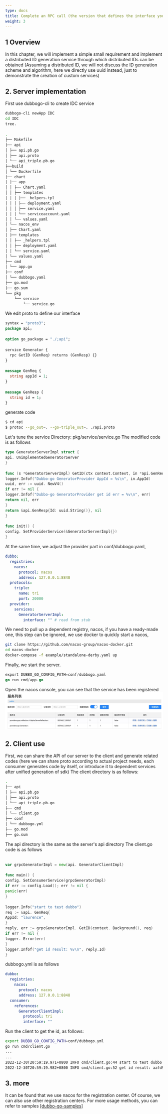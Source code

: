 ```yaml
---
type: docs
title: Complete an RPC call (the version that defines the interface yourself)
weight: 3
---
```


## 1 Overview
In this chapter, we will implement a simple small requirement and implement a distributed ID generation service through which distributed IDs can be obtained
(Assuming a distributed ID, we will not discuss the ID generation scheme and algorithm, here we directly use uuid instead, just to demonstrate the creation of custom services)

## 2. Server implementation
First use dubbogo-cli to create IDC service
```bash
dubbogo-cli newApp IDC
cd IDC
tree.

.
├── Makefile
├── api
│ ├── api.pb.go
│ ├── api.proto
│ └── api_triple.pb.go
├──build
│ └── Dockerfile
├── chart
│ ├── app
│ │ ├── Chart.yaml
│ │ ├── templates
│ │ │ ├── _helpers.tpl
│ │ │ ├── deployment.yaml
│ │ │ ├── service.yaml
│ │ │ └── serviceaccount.yaml
│ │ └── values.yaml
│ └── nacos_env
│ ├── Chart.yaml
│ ├── templates
│ │ ├── _helpers.tpl
│ │ ├── deployment.yaml
│ │ └── service.yaml
│ └── values.yaml
├── cmd
│ └── app.go
├── conf
│ └── dubbogo.yaml
├── go.mod
├── go.sum
└── pkg
    └── service
        └── service.go

```

We edit proto to define our interface

```protobuf
syntax = "proto3";
package api;

option go_package = "./;api";

service Generator {
  rpc GetID (GenReq) returns (GenResp) {}
}

message GenReq {
  string appId = 1;
}

message GenResp {
  string id = 1;
}
```

generate code

```bash
$ cd api
$ protoc --go_out=. --go-triple_out=. ./api.proto
```

Let's tune the service
Directory: pkg/service/service.go
The modified code is as follows

```go
type GeneratorServerImpl struct {
api. UnimplementedGeneratorServer
}

func (s *GeneratorServerImpl) GetID(ctx context.Context, in *api.GenReq) (*api.GenResp, error) {
logger.Infof("Dubbo-go GeneratorProvider AppId = %s\n", in.AppId)
uuid, err := uuid. NewV4()
if err != nil {
logger.Infof("Dubbo-go GeneratorProvider get id err = %v\n", err)
return nil, err
}
return &api.GenResp{Id: uuid.String()}, nil
}

func init() {
config. SetProviderService(&GeneratorServerImpl{})
}
```
At the same time, we adjust the provider part in conf/dubbogo.yaml,
```yaml
dubbo:
  registries:
    nacos:
      protocol: nacos
      address: 127.0.0.1:8848
  protocols:
    triple:
      name: tri
      port: 20000
  provider:
    services:
      GeneratorServerImpl:
        interface: "" # read from stub
```
We need to pull up a dependent registry, nacos, if you have a ready-made one, this step can be ignored, we use docker to quickly start a nacos,

```bash
git clone https://github.com/nacos-group/nacos-docker.git
cd nacos-docker
docker-compose -f example/standalone-derby.yaml up
```

Finally, we start the server.
```go
export DUBBO_GO_CONFIG_PATH=conf/dubbogo.yaml
go run cmd/app.go
```
Open the nacos console, you can see that the service has been registered
![img](/imgs/docs3-v2/golang-sdk/quickstart/nacos.jpg)


## 2. Client use
First, we can share the API of our server to the client and generate related codes (here we can share proto according to actual project needs, each consumer generates code by itself, or introduce it to dependent services after unified generation of sdk)
The client directory is as follows:
```bash
.
├── api
│ ├── api.pb.go
│ ├── api.proto
│ └── api_triple.pb.go
├── cmd
│ └── client.go
├── conf
│ └── dubbogo.yml
├── go.mod
├── go.sum

```
The api directory is the same as the server's api directory
The client.go code is as follows
```go

var grpcGeneratorImpl = new(api. GeneratorClientImpl)

func main() {
config. SetConsumerService(grpcGeneratorImpl)
if err := config.Load(); err != nil {
panic(err)
}

logger.Info("start to test dubbo")
req := &api. GenReq{
AppId: "laurence",
}
reply, err := grpcGeneratorImpl. GetID(context. Background(), req)
if err != nil {
logger. Error(err)
}
logger.Infof("get id result: %v\n", reply.Id)
}

```

dubbogo.yml is as follows
```yaml
dubbo:
  registries:
    nacos:
      protocol: nacos
      address: 127.0.0.1:8848
  consumer:
    references:
      GeneratorClientImpl:
        protocol: tri
        interface: ""
```

Run the client to get the id, as follows:

```bash
export DUBBO_GO_CONFIG_PATH=conf/dubbogo.yml
go run cmd/client.go
...
...
2022-12-30T20:59:19.971+0800 INFO cmd/client.go:44 start to test dubbo
2022-12-30T20:59:19.982+0800 INFO cmd/client.go:52 get id result: aafd9c73-4014-4d67-a67f-5d107105647b

```
## 3. more

It can be found that we use nacos for the registration center. Of course, we can also use other registration centers. For more usage methods, you can refer to samples [[dubbo-go-samples]](../../samples/samples_repo/)
